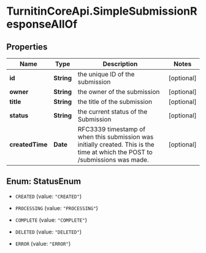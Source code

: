 # TurnitinCoreApi.SimpleSubmissionResponseAllOf

## Properties

Name | Type | Description | Notes
------------ | ------------- | ------------- | -------------
**id** | **String** | the unique ID of the submission | [optional] 
**owner** | **String** | the owner of the submission | [optional] 
**title** | **String** | the title of the submission | [optional] 
**status** | **String** | the current status of the Submission | [optional] 
**createdTime** | **Date** | RFC3339 timestamp of when this submission was initially created. This is the time at which the POST to /submissions was made.  | [optional] 



## Enum: StatusEnum


* `CREATED` (value: `"CREATED"`)

* `PROCESSING` (value: `"PROCESSING"`)

* `COMPLETE` (value: `"COMPLETE"`)

* `DELETED` (value: `"DELETED"`)

* `ERROR` (value: `"ERROR"`)




